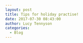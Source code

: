 ```yaml
---
layout: post
title: Tips for holiday practise!
date: 2017-07-30 08:43:00
author: Lucy Tennyson
categories:
  - Blog
---
```

